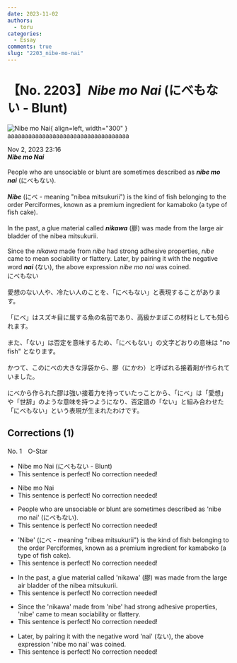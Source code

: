 ```yaml
---
date: 2023-11-02
authors:
  - toru
categories:
  - Essay
comments: true
slug: "2203_nibe-mo-nai"
---
```


# 【No. 2203】<strong><em>Nibe mo Nai</strong></em> (にべもない - Blunt)

![Nibe mo Nai](../images/2203.png){ align=left, width="300" }
aaaaaaaaaaaaaaaaaaaaaaaaaaaaaaaaaaa

<div class="date">Nov 2, 2023 23:16</div>
<div id="post"><div id="body_show_ori">
<strong><em>Nibe mo Nai</strong></em><br/><br/>People who are unsociable or blunt are sometimes described as <strong><em>nibe mo nai</em></strong> (にべもない).<br/><br/><strong><em>Nibe</em></strong> (にべ - meaning "nibea mitsukurii") is the kind of fish belonging to the order Perciformes, known as a premium ingredient for kamaboko (a type of fish cake).<br/><br/>In the past, a glue material called <strong><em>nikawa</em></strong> (膠) was made from the large air bladder of the nibea mitsukurii.<br/><br/>Since the <em>nikawa</em> made from <em>nibe</em> had strong adhesive properties, <em>nibe</em> came to mean sociability or flattery. Later, by pairing it with the negative word <strong><em>nai</em></strong> (ない), the above expression <em>nibe mo nai</em> was coined.

</div></div>

<!-- more -->

<div id="post_ja"><div id="body_show_mo">
にべもない<br/><br/>愛想のない人や、冷たい人のことを、「にべもない」と表現することがあります。<br/><br/>「にべ」はスズキ目に属する魚の名前であり、高級かまぼこの材料としても知られます。<br/><br/>また、「ない」は否定を意味するため、「にべもない」の文字どおりの意味は "no  fish" となります。<br/><br/>かつて、このにべの大きな浮袋から、膠（にかわ）と呼ばれる接着剤が作られていました。<br/><br/>にべから作られた膠は強い接着力を持っていたっことから、「にべ」は「愛想」や「世辞」のような意味を持つようになり、否定語の「ない」と組み合わせた「にべもない」という表現が生まれたわけです。
</div></div>

## Corrections (1)

<div id="block"><div class="first_name"> No. 1　<span class="just_name">O-Star</span></div><div id="block2">
<ul class="correction_field">
<li class="incorrect">Nibe mo Nai (にべもない - Blunt)</li>
<li class="corrected perfect">This sentence is perfect! No correction needed!</li>
</ul>
<ul class="correction_field">
<li class="incorrect">Nibe mo Nai</li>
<li class="corrected perfect">This sentence is perfect! No correction needed!</li>
</ul>
<ul class="correction_field">
<li class="incorrect">People who are unsociable or blunt are sometimes described as 'nibe mo nai' (にべもない).</li>
<li class="corrected perfect">This sentence is perfect! No correction needed!</li>
</ul>
<ul class="correction_field">
<li class="incorrect">'Nibe' (にべ - meaning "nibea mitsukurii") is the kind of fish belonging to the order Perciformes, known as a premium ingredient for kamaboko (a type of fish cake).</li>
<li class="corrected perfect">This sentence is perfect! No correction needed!</li>
</ul>
<ul class="correction_field">
<li class="incorrect">In the past, a glue material called 'nikawa' (膠) was made from the large air bladder of the nibea mitsukurii.</li>
<li class="corrected perfect">This sentence is perfect! No correction needed!</li>
</ul>
<ul class="correction_field">
<li class="incorrect">Since the 'nikawa' made from 'nibe' had strong adhesive properties, 'nibe' came to mean sociability or flattery.</li>
<li class="corrected perfect">This sentence is perfect! No correction needed!</li>
</ul>
<ul class="correction_field">
<li class="incorrect">Later, by pairing it with the negative word 'nai' (ない), the above expression 'nibe mo nai' was coined.</li>
<li class="corrected perfect">This sentence is perfect! No correction needed!</li>
</ul>
</div></div>
